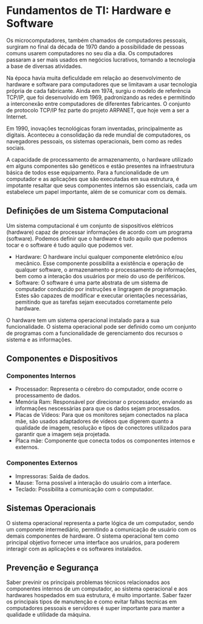 # Fundamentos de TI: Hardware e Software
Os microcomputadores, também chamados de computadores pessoais, surgiram no final da década de 1970 dando a possibilidade de pessoas comuns usarem computadores no seu dia a dia. 
Os computadores passaram a ser mais usados em negócios lucrativos, tornando a tecnologia a base de diversas atividades.

Na época havia muita deficuldade em relação ao desenvolvimento de hardware e software para computadores que se limitavam a usar tecnologia própria de cada fabricante.
Ainda em 1974, surgiu o modelo de referência TCP/IP, que foi desenvolvido em 1969, padronizando as redes e permitindo a interconexão entre computadores de diferentes fabricantes. O conjunto de protocolo TCP/IP fez parte do projeto ARPANET, que hoje vem a ser a Internet.

Em 1990, inovações tecnológicas foram inventadas, principalmente as digitais. Aconteceu a consolidação da rede mundial de computadores, os navegadores pessoais, os sistemas operacionais, bem como as redes sociais.

A capacidade de processamento de armazenamento, o hardware utilizado em alguns componentes são genéticos e estão presentes na infraestrutura básica de todos esse equipamento.
Para a funcionalidade de um computador e as aplicações que são executadas em sua estrutura, é impotante resaltar que seus componentes internos são essenciais, cada um estabelece um papel importante, além de se comunicar com os demais.

## Definições de um Sistema Computacional
Um sistema computacional é um conjunto de sispositivos elétricos (hardware) capaz de processar informações de acordo com um programa (software). Podemos definir que o hardware é tudo aquilo que podemos tocar e o software é tudo aquilo que podemos ver.
- Hardware: O hardware inclui qualquer componente eletrônico e/ou mecânico. Esse componente possibilita a existência e operação de qualquer software, o armazenamento e processamento de informações, bem como a interação dos usuários por meio do uso de periféricos.
- Software: O software é uma parte abstrata de um sistema de computador conduzido por instruções e lingragem de programação. Estes são capazes de modificar e executar orientações necessárias, pemitindo que as tarefas sejam executados corretamente pelo hardware.

O hardware tem um sistema operacional instalado para a sua funcionalidade. O sistema operacional pode ser definido como um conjunto de programas com a funcionalidade de gerenciamento dos recursos o sistema e as informações.

## Componentes e Dispositivos
### Componentes Internos
- Processador: Representa o cérebro do computador, onde ocorre o processamento de dados.
- Memória Ram: Responsável por direcionar o processador, enviando as informações nescessárias para que os dados sejam processados.
- Placas de Vídeos: Para que os monitores sejam conectados na placa mãe, são usados adaptadores de vídeos que digerem quanto a qualidade de imagem, resolução e tipos de conectores utilizados para garantir que a imagem seja projetada.
- Placa mãe: Componente que conecta todos os componentes internos e externos.

### Componentes Externos
- Impressoras: Saída de dados.
- Mause: Torna possível a interação do usuário com a interface.
- Teclado: Possibilita a comunicação com o computador.

## Sistemas Operacionais
O sistema operacional representa a parte lógica de um computador, sendo um componete intermediário, permitindo a comunicação de usuário com os demais componentes de hardware. O sistema operacional tem como principal objetivo fornecer uma interface aos uruários, para poderem interagir com as aplicações e os softwares instalados.

## Prevenção e Segurança
Saber previnir os principais problemas técnicos relacionados aos componentes internos de um computador, ao sistema operacional e aos hardwares hospedados em sua estrutura, é muito importante. Saber fazer os principais tipos de manutenção e como evitar falhas tecnicas em computadores pessoais e servidores é super importante para manter a qualidade e utilidade da máquina.








